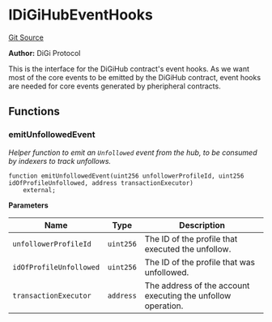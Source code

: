 # IDiGiHubEventHooks
[Git Source](https://github.com/digiv3rse/protocol-contracts/blob/0d518167a484d4368bad0990424be098fe779fa4/contracts/misc/PermissionlessCreator.sol)

**Author:**
DiGi Protocol

This is the interface for the DiGiHub contract's event hooks. As we want most of the core events to be
emitted by the DiGiHub contract, event hooks are needed for core events generated by pheripheral contracts.


## Functions
### emitUnfollowedEvent

*Helper function to emit an `Unfollowed` event from the hub, to be consumed by indexers to track unfollows.*


```solidity
function emitUnfollowedEvent(uint256 unfollowerProfileId, uint256 idOfProfileUnfollowed, address transactionExecutor)
    external;
```
**Parameters**

|Name|Type|Description|
|----|----|-----------|
|`unfollowerProfileId`|`uint256`|The ID of the profile that executed the unfollow.|
|`idOfProfileUnfollowed`|`uint256`|The ID of the profile that was unfollowed.|
|`transactionExecutor`|`address`|The address of the account executing the unfollow operation.|


